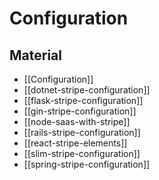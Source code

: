 # Configuration

## Material

- [[Configuration]]
- [[dotnet-stripe-configuration]]
- [[flask-stripe-configuration]]
- [[gin-stripe-configuration]]
- [[node-saas-with-stripe]]
- [[rails-stripe-configuration]]
- [[react-stripe-elements]]
- [[slim-stripe-configuration]]
- [[spring-stripe-configuration]]
